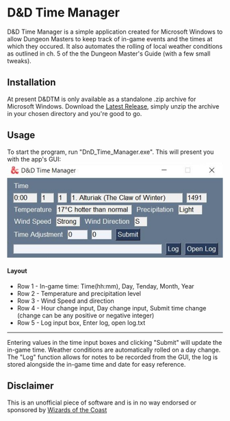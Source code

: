 # D&D Time Manager
D&D Time Manager is a simple application created for Microsoft Windows to allow Dungeon Masters to keep track of in-game events and the times at which they occured. It also automates the rolling of local weather conditions as outlined in ch. 5 of the the Dungeon Master's Guide (with a few small tweaks).

## Installation
At present D&DTM is only available  as a standalone .zip archive for Microsoft Windows. Download the [Latest Release](https://github.com/JP-Carr/DnD_Time_Manager/releases/latest), simply unzip the archive in your chosen directory and you're good to go.

## Usage
To start the program, run "DnD_Time_Manager.exe". This will present you with the app's GUI:
![GUI_v0.3.0](https://github.com/JP-Carr/DnD_Time_Manager/blob/media/Images/GUI/GUI_0.3.0.JPG)
#### Layout
* Row 1 - In-game time: Time(hh:mm), Day, Tenday, Month, Year
* Row 2 - Temperature and precipitation level
* Row 3 - Wind Speed and direction
* Row 4 - Hour change input, Day change input, Submit time change (change can be any positive or negative integer)
* Row 5 - Log input box, Enter log, open log.txt
-----------------------------------
Entering values in the time input boxes and clicking "Submit" will update the in-game time. Weather conditions are automatically rolled on a day change.
The "Log" function allows for notes to be recorded from the GUI, the log is stored alongside the in-game time and date for easy reference.

## Disclaimer
This is an unofficial piece of software and is in no way endorsed or sponsored by [Wizards of the Coast](https://company.wizards.com/)

